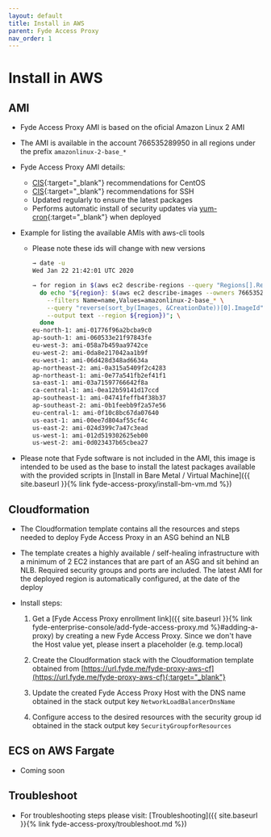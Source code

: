 ```yaml
---
layout: default
title: Install in AWS
parent: Fyde Access Proxy
nav_order: 1
---
```

# Install in AWS

## AMI

- Fyde Access Proxy AMI is based on the oficial Amazon Linux 2 AMI

- The AMI is available in the account 766535289950 in all regions under the prefix `amazonlinux-2-base_*`

- Fyde Access Proxy AMI details:
  - [CIS](https://www.cisecurity.org/){:target="_blank"} recommendations for CentOS
  - [CIS](https://www.cisecurity.org/){:target="_blank"} recommendations for SSH
  - Updated regularly to ensure the latest packages
  - Performs automatic install of security updates via [yum-cron](http://man7.org/linux/man-pages/man8/yum-cron.8.html){:target="_blank"} when deployed

- Example for listing the available AMIs with aws-cli tools

  - Please note these ids will change with new versions

    ```sh
    → date -u
    Wed Jan 22 21:42:01 UTC 2020

    → for region in $(aws ec2 describe-regions --query "Regions[].RegionName" --output text); \
      do echo "${region}: $(aws ec2 describe-images --owners 766535289950 \
        --filters Name=name,Values=amazonlinux-2-base_* \
        --query "reverse(sort_by(Images, &CreationDate))[0].ImageId" \
        --output text --region ${region})"; \
      done
    eu-north-1: ami-01776f96a2bcba9c0
    ap-south-1: ami-060533e21f97843fe
    eu-west-3: ami-058a7b459aa9742ce
    eu-west-2: ami-0da8e217042aa1b9f
    eu-west-1: ami-06d428d348ad6634a
    ap-northeast-2: ami-0a315a5409f2c4283
    ap-northeast-1: ami-0e77a541fb2ef41f1
    sa-east-1: ami-03a71597766642f8a
    ca-central-1: ami-0ea12b59141d17ccd
    ap-southeast-1: ami-04741feffb4f38b37
    ap-southeast-2: ami-0b1feebb9f2a57e56
    eu-central-1: ami-0f10c8bc67da07640
    us-east-1: ami-00ee7d804af55cf4c
    us-east-2: ami-024d399c7a47c3ead
    us-west-1: ami-012d519302625eb00
    us-west-2: ami-0d023437b65cbea27
    ```

- Please note that Fyde software is not included in the AMI, this image is intended to be used as the base to install the latest packages available with the provided scripts in [Install in Bare Metal / Virtual Machine]({{ site.baseurl }}{% link fyde-access-proxy/install-bm-vm.md %})

## Cloudformation

- The Cloudformation template contains all the resources and steps needed to deploy Fyde Access Proxy in an ASG behind an NLB

- The template creates a highly available / self-healing infrastructure with a minimum of 2 EC2 instances that are part of an ASG and sit behind an NLB. Required security groups and ports are included. The latest AMI for the deployed region is automatically configured, at the date of the deploy

- Install steps:

  1. Get a [Fyde Access Proxy enrollment link]({{ site.baseurl }}{% link fyde-enterprise-console/add-fyde-access-proxy.md %}#adding-a-proxy) by creating a new Fyde Access Proxy. Since we don't have the Host value yet, please insert a placeholder (e.g. temp.local)

  2. Create the Cloudformation stack with the Cloudformation template obtained from [https://url.fyde.me/fyde-proxy-aws-cf](https://url.fyde.me/fyde-proxy-aws-cf){:target="_blank"}

  3. Update the created Fyde Access Proxy Host with the DNS name obtained in the stack output key `NetworkLoadBalancerDnsName`

  4. Configure access to the desired resources with the security group id obtained in the stack output key `SecurityGroupforResources`

## ECS on AWS Fargate

- Coming soon

## Troubleshoot

- For troubleshooting steps please visit: [Troubleshooting]({{ site.baseurl }}{% link fyde-access-proxy/troubleshoot.md %})
